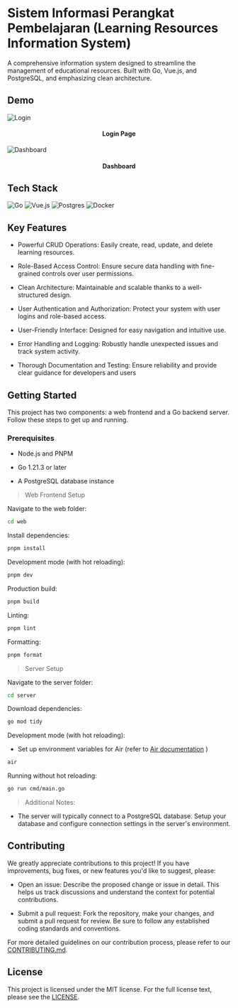 # Sistem Informasi Perangkat Pembelajaran (Learning Resources Information System)

A comprehensive information system designed to streamline the management of educational resources. Built with Go, Vue.js, and PostgreSQL, and emphasizing clean architecture.

## Demo

![Login](https://cdn.discordapp.com/attachments/1119291447926075412/1209856165333303337/Screenshot_2024-02-21_at_20-34-50_Sistem_Informasi_Perangkat_Pembelajaran.png?ex=65e8715b&is=65d5fc5b&hm=2a1f5c907fdbae1409ef7b184aaf89418935697831a8d149066a743e10ffce65&)

<h4 align="center">Login Page</h4>


![Dashboard](https://cdn.discordapp.com/attachments/1119291447926075412/1209856164872060959/Screenshot_2024-02-21_at_20-35-28_Sistem_Informasi_Perangkat_Pembelajaran.png?ex=65e8715b&is=65d5fc5b&hm=b3913e8dcd22a91b3f2335fa618dc00a29fd55db63aaf1b9793729070a41cd4c&)

<h4 align="center">Dashboard</h4>

## Tech Stack

![Go](https://img.shields.io/badge/go-%2300ADD8.svg?style=for-the-badge&logo=go&logoColor=white)
![Vue.js](https://img.shields.io/badge/vuejs-%2335495e.svg?style=for-the-badge&logo=vuedotjs&logoColor=%234FC08D)
![Postgres](https://img.shields.io/badge/postgres-%23316192.svg?style=for-the-badge&logo=postgresql&logoColor=white)
![Docker](https://img.shields.io/badge/docker-%230db7ed.svg?style=for-the-badge&logo=docker&logoColor=white)

## Key Features

* Powerful CRUD Operations: Easily create, read, update, and delete learning resources.

* Role-Based Access Control: Ensure secure data handling with fine-grained controls over user permissions.

* Clean Architecture: Maintainable and scalable thanks to a well-structured design.

* User Authentication and Authorization: Protect your system with user logins and role-based access.

* User-Friendly Interface: Designed for easy navigation and intuitive use.

* Error Handling and Logging: Robustly handle unexpected issues and track system activity.

* Thorough Documentation and Testing: Ensure reliability and provide clear guidance for developers and users

## Getting Started

This project has two components: a web frontend and a Go backend server. Follow these steps to get up and running.

### Prerequisites

* Node.js and PNPM

* Go 1.21.3 or later

* A PostgreSQL database instance

> Web Frontend Setup

Navigate to the web folder:

```sh
cd web
```

Install dependencies:

```sh
pnpm install
```

Development mode (with hot reloading):

```sh
pnpm dev
```

Production build:

```sh
pnpm build
```

Linting:

```sh
pnpm lint
```

Formatting:

```sh
pnpm format
```

> Server Setup

Navigate to the server folder:

```sh
cd server
```

Download dependencies:

```sh
go mod tidy
```

Development mode (with hot reloading):

* Set up environment variables for Air (refer to [Air documentation](https://github.com/cosmtrek/air) )

```sh
air
```

Running without hot reloading:

```sh
go run cmd/main.go
```

> Additional Notes:

* The server will typically connect to a PostgreSQL database. Setup your database and configure connection settings in the server's environment.

## Contributing

We greatly appreciate contributions to this project! If you have improvements, bug fixes, or new features you'd like to suggest, please:

* Open an issue: Describe the proposed change or issue in detail. This helps us track discussions and understand the context for potential contributions.

* Submit a pull request: Fork the repository, make your changes, and submit a pull request for review. Be sure to follow any established coding standards and conventions.

For more detailed guidelines on our contribution process, please refer to our [CONTRIBUTING.md](https://github.com/latoulicious/SIPP/blob/server/CONTRIBUTING.md).

## License

This project is licensed under the  MIT license. For the full license text, please see the [LICENSE](https://github.com/latoulicious/SIPP/blob/main/LICENSE).
